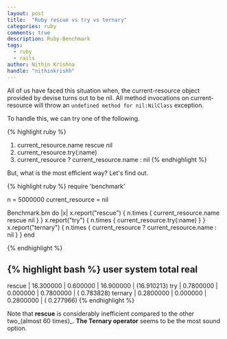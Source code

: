 ```yaml
---
layout: post
title:  "Ruby rescue vs try vs ternary"
categories: ruby
comments: true
description: Ruby-Benchmark
tags: 
  - ruby
  - rails
author: Nithin Krishna
handle: "nithinkrishh"
---
```


All of us have faced this situation when, the current-resource object provided by devise turns out to be nil. All method invocations on current-resource will throw an `undefined method for nil:NilClass` exception.

To handle this, we can try one of the following.

{% highlight ruby %}
1. current_resource.name rescue nil
2. current_resource.try(:name)
3. current_resource ? current_resource.name : nil
{% endhighlight %}

But, what is the most efficient way? Let's find out.

{% highlight ruby %}
require 'benchmark'

n = 5000000
current_resource = nil

Benchmark.bm do |x|
  x.report("rescue") { n.times { current_resource.name rescue nil } }
  x.report("try") { n.times { current_resource.try(:name) } }
  x.report("ternary") { n.times { current_resource ? current_resource.name : nil } }
end

{% endhighlight %}


{% highlight bash %}
                user       system        total         real
--------------------------------------------------------------
rescue   | 16.300000   | 0.600000  | 16.900000 | (16.910213)
try      | 0.7800000   | 0.000000  | 0.7800000 | ( 0.783828)
ternary  | 0.2800000   | 0.000000  | 0.2800000 | ( 0.277966)
{% endhighlight %}

Note that __rescue__ is considerably inefficient compared to the other two_(almost 60 times)_. __The Ternary operator__ seems to be the most sound option.